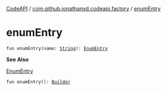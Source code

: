[CodeAPI](../index.md) / [com.github.jonathanxd.codeapi.factory](index.md) / [enumEntry](.)

# enumEntry

`fun enumEntry(name: `[`String`](https://kotlinlang.org/api/latest/jvm/stdlib/kotlin/-string/index.html)`): `[`EnumEntry`](../com.github.jonathanxd.codeapi.base/-enum-entry/index.md)

**See Also**

[EnumEntry](../com.github.jonathanxd.codeapi.base/-enum-entry/index.md)

`fun enumEntry(): `[`Builder`](../com.github.jonathanxd.codeapi.base/-enum-entry/-builder/index.md)